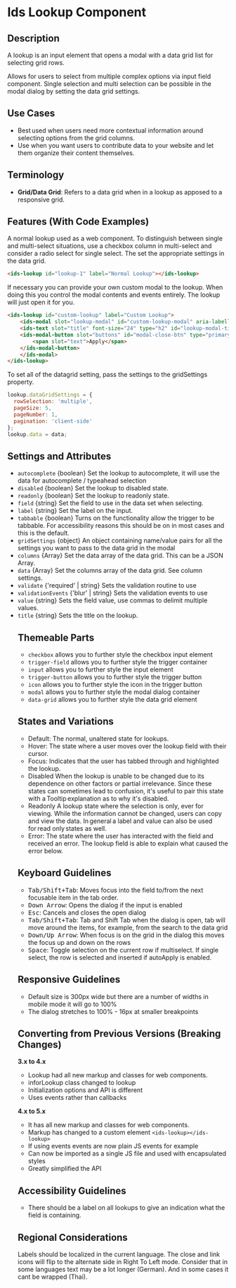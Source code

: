 # Ids Lookup Component

## Description

A lookup is an input element that opens a modal with a data grid list for selecting grid rows.

Allows for users to select from multiple complex options via input field component. Single selection and multi selection can be possible in the modal dialog by setting the data grid settings.

## Use Cases

- Best used when users need more contextual information around selecting options from the grid columns.
- Use when you want users to contribute data to your website and let them organize their content themselves.

## Terminology

- **Grid/Data Grid**: Refers to a data grid when in a lookup as apposed to a responsive grid.

## Features (With Code Examples)

A normal lookup used as a web component. To distinguish between single and multi-select situations, use a checkbox column in multi-select and consider a radio select for single select. The set the appropriate settings in the data grid.

```html
<ids-lookup id="lookup-1" label="Normal Lookup"></ids-lookup>
```

If necessary you can provide your own custom modal to the lookup. When doing this you control the modal contents and events entirely. The lookup will just open it for you.

```html
<ids-lookup id="custom-lookup" label="Custom Lookup">
    <ids-modal slot="lookup-modal" id="custom-lookup-modal" aria-labelledby="custom-lookup-modal-title">
    <ids-text slot="title" font-size="24" type="h2" id="lookup-modal-title">Custom Lookup Modal</ids-text>
    <ids-modal-button slot="buttons" id="modal-close-btn" type="primary">
        <span slot="text">Apply</span>
    </ids-modal-button>
    </ids-modal>
</ids-lookup>
```

To set all of the datagrid setting, pass the settings to the gridSettings property.

```js
lookup.dataGridSettings = {
  rowSelection: 'multiple',
  pageSize: 5,
  pageNumber: 1,
  pagination: 'client-side'
};
lookup.data = data;
```

## Settings and Attributes

- `autocomplete` {boolean} Set the lookup to autocomplete, it will use the data for autocomplete / typeahead selection
- `disabled` {boolean} Set the lookup to disabled state.
- `readonly` {boolean} Set the lookup to readonly state.
- `field` {string} Set the field to use in the data set when selecting.
- `label` {string} Set the label on the input.
- `tabbable` {boolean} Turns on the functionality allow the trigger to be tabbable. For accessibility reasons this should be on in most cases and this is the default.
- `gridSettings` {object} An object containing name/value pairs for all the settings you want to pass to the data grid in the modal
- `columns` {Array<object>} Set the data array of the data grid. This can be a JSON Array.
- `data` {Array<object>} Set the columns array of the data grid. See column settings.
- `validate` {'required' | string} Sets the validation routine to use
- `validationEvents` {'blur' | string} Sets the validation events to use
- `value` {string} Sets the field value, use commas to delimit multiple values.
- `title` {string} Sets the title on the lookup.

## Themeable Parts

- `checkbox` allows you to further style the checkbox input element
- `trigger-field` allows you to further style the trigger container
- `input`  allows you to further style the input element
- `trigger-button` allows you to further style the trigger button
- `icon` allows you to further style the icon in the trigger button
- `modal`  allows you to further style the modal dialog container
- `data-grid` allows you to further style the data grid element

## States and Variations

- Default: The normal, unaltered state for lookups.
- Hover: The state where a user moves over the lookup field with their cursor.
- Focus: Indicates that the user has tabbed through and highlighted the lookup.
- Disabled When the lookup is unable to be changed due to its dependence on other factors or partial irrelevance. Since these states can sometimes lead to confusion, it's useful to pair this state with a Tooltip explanation as to why it's disabled.
- Readonly A lookup state where the selection is only, ever for viewing. While the information cannot be changed, users can copy and view the data. In general a label and value can also be used for read only states as well.
- Error: The state where the user has interacted with the field and received an error. The lookup field is able to explain what caused the error below.

## Keyboard Guidelines

- <kbd>Tab/Shift+Tab</kbd>: Moves focus into the field to/from the next focusable item in the tab order.
- <kbd>Down Arrow</kbd>: Opens the dialog if the input is enabled
- <kbd>Esc</kbd>: Cancels and closes the open dialog
- <kbd>Tab/Shift+Tab</kbd>: Tab and Shift Tab when the dialog is open, tab will move around the items, for example, from the search to the data grid
- <kbd>Down/Up Arrow</kbd>: When focus is on the grid in the dialog this moves the focus up and down on the rows
- <kbd>Space</kbd>: Toggle selection on the current row if multiselect. If single select, the row is selected and inserted if autoApply is enabled.

## Responsive Guidelines

- Default size is 300px wide but there are a number of widths in mobile mode it will go to 100%
- The dialog stretches to 100% - 16px at smaller breakpoints

## Converting from Previous Versions (Breaking Changes)

**3.x to 4.x**

- Lookup had all new markup and classes for web components.
- inforLookup class changed to lookup
- Initialization options and API is different
- Uses events rather than callbacks

**4.x to 5.x**

- It has all new markup and classes for web components.
- Markup has changed to a custom element `<ids-lookup></ids-lookup>`
- If using events events are now plain JS events for example
- Can now be imported as a single JS file and used with encapsulated styles
- Greatly simplified the API

## Accessibility Guidelines

- There should be a label on all lookups to give an indication what the field is containing.

## Regional Considerations

Labels should be localized in the current language. The close and link icons will flip to the alternate side in Right To Left mode. Consider that in some languages text may be a lot longer (German). And in some cases it cant be wrapped (Thai).
